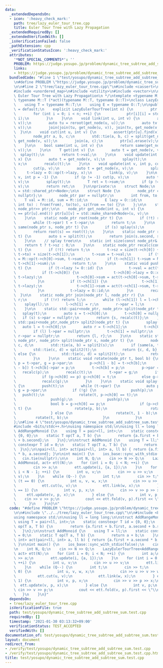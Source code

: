 ```yaml
---
data:
  _extendedDependsOn:
  - icon: ':heavy_check_mark:'
    path: tree/lazy_euler_tour_tree.cpp
    title: Euler Tour Tree with Lazy Propagation
  _extendedRequiredBy: []
  _extendedVerifiedWith: []
  _isVerificationFailed: false
  _pathExtension: cpp
  _verificationStatusIcon: ':heavy_check_mark:'
  attributes:
    '*NOT_SPECIAL_COMMENTS*': ''
    PROBLEM: https://judge.yosupo.jp/problem/dynamic_tree_subtree_add_subtree_sum
    links:
    - https://judge.yosupo.jp/problem/dynamic_tree_subtree_add_subtree_sum
  bundledCode: "#line 1 \"test/yosupo/dynamic_tree_subtree_add_subtree_sum.test.cpp\"\
    \n#define PROBLEM \"https://judge.yosupo.jp/problem/dynamic_tree_subtree_add_subtree_sum\"\
    \n\n#line 2 \"tree/lazy_euler_tour_tree.cpp\"\n#include <cassert>\n#include <memory>\n\
    #include <unordered_map>\n#include <utility>\n#include <vector>\n\n/*\n * @brief\
    \ Euler Tour Tree with Lazy Propagation\n */\ntemplate <typename M, typename O,\
    \ typename M::T (*act)(typename M::T, typename O::T)>\nclass LazyEulerTourTree{\n\
    \    using T = typename M::T;\n    using E = typename O::T;\n\npublic:\n    LazyEulerTourTree()\
    \ = default;\n    explicit LazyEulerTourTree(int n) {\n        ptr.resize(n);\n\
    \        for (int i = 0; i < n; ++i) {\n            ptr[i][i] = std::make_shared<Node>(i,\
    \ i);\n        }\n    }\n\n    void link(int u, int v) {\n        assert(!same(u,\
    \ v));\n        auto tu = reroot(get_node(u, u));\n        auto tv = reroot(get_node(v,\
    \ v));\n        join(join(tu, get_node(u, v)), join(tv, get_node(v, u)));\n  \
    \  }\n\n    void cut(int u, int v) {\n        assert(ptr[u].find(v) != ptr[u].end());\n\
    \        node_ptr a, b, c;\n        std::tie(a, b, c) = split(get_node(u, v),\
    \ get_node(v, u));\n        join(a, c);\n        ptr[u].erase(v);\n        ptr[v].erase(u);\n\
    \    }\n\n    bool same(int u, int v) {\n        return same(get_node(u, u), get_node(v,\
    \ v));\n    }\n\n    T get(int v) {\n        auto t = get_node(v, v);\n      \
    \  splay(t);\n        return t->val;\n    }\n\n    void update(int v, const T&\
    \ x) {\n        auto t = get_node(v, v);\n        splay(t);\n        t->val =\
    \ x;\n        recalc(t);\n    }\n\n    void update(int v, int p, const E& x) {\n\
    \        cut(p, v);\n        auto t = get_node(v, v);\n        splay(t);\n   \
    \     t->lazy = O::op(t->lazy, x);\n        link(p, v);\n    }\n\n    T fold(int\
    \ v, int p = -1) {\n        if (p != -1) cut(p, v);\n        auto t = get_node(v,\
    \ v);\n        splay(t);\n        T ret = t->sum;\n        if (p != -1) link(p,\
    \ v);\n        return ret;\n    }\n\nprivate:\n    struct Node;\n    using node_ptr\
    \ = std::shared_ptr<Node>;\n\n    struct Node {\n        node_ptr ch[2] = {nullptr,\
    \ nullptr};\n        node_ptr par = nullptr;\n        int from, to, sz;\n    \
    \    T val = M::id, sum = M::id;\n        E lazy = O::id;\n        Node(int from,\
    \ int to) : from(from), to(to), sz(from == to) {}\n    };\n\n    std::vector<std::unordered_map<int,\
    \ node_ptr>> ptr;\n\n    node_ptr get_node(int u, int v) {\n        if (ptr[u].find(v)\
    \ == ptr[u].end()) ptr[u][v] = std::make_shared<Node>(u, v);\n        return ptr[u][v];\n\
    \    }\n\n    static node_ptr root(node_ptr t) {\n        if (!t) return nullptr;\n\
    \        while (t->par) t = t->par;\n        return t;\n    }\n\n    static bool\
    \ same(node_ptr s, node_ptr t) {\n        if (s) splay(s);\n        if (t) splay(t);\n\
    \        return root(s) == root(t);\n    }\n\n    static node_ptr reroot(node_ptr\
    \ t) {\n        auto s = split(t);\n        return join(s.second, s.first);\n\
    \    }\n\n    // splay tree\n\n    static int size(const node_ptr& t) {\n    \
    \    return t ? t->sz : 0;\n    }\n\n    static node_ptr recalc(const node_ptr&\
    \ t) {\n        if (!t) return t;\n        t->sz = size(t->ch[0]) + (t->from ==\
    \ t->to) + size(t->ch[1]);\n        t->sum = t->val;\n        if (t->ch[0]) t->sum\
    \ = M::op(t->ch[0]->sum, t->sum);\n        if (t->ch[1]) t->sum = M::op(t->sum,\
    \ t->ch[1]->sum);\n        return t;\n    }\n\n    static void push(const node_ptr&\
    \ t) {\n        if (t->lazy != O::id) {\n            t->val = act(t->val, t->lazy);\n\
    \            if (t->ch[0]) {\n                t->ch[0]->lazy = O::op(t->ch[0]->lazy,\
    \ t->lazy);\n                t->ch[0]->sum = act(t->ch[0]->sum, t->lazy);\n  \
    \          }\n            if (t->ch[1]) {\n                t->ch[1]->lazy = O::op(t->ch[1]->lazy,\
    \ t->lazy);\n                t->ch[1]->sum = act(t->ch[1]->sum, t->lazy);\n  \
    \          }\n            t->lazy = O::id;\n        }\n        recalc(t);\n  \
    \  }\n\n    static node_ptr join(node_ptr l, node_ptr r) {\n        if (!l) return\
    \ r;\n        if (!r) return l;\n        while (l->ch[1]) l = l->ch[1];\n    \
    \    splay(l);\n        l->ch[1] = r;\n        r->par = l;\n        return recalc(l);\n\
    \    }\n\n    static std::pair<node_ptr, node_ptr> split(node_ptr t) {\n     \
    \   splay(t);\n        auto s = t->ch[0];\n        t->ch[0] = nullptr;\n     \
    \   if (s) s->par = nullptr;\n        return {s, recalc(t)};\n    }\n\n    static\
    \ std::pair<node_ptr,node_ptr> split2(node_ptr t) {\n        splay(t);\n     \
    \   auto l = t->ch[0];\n        auto r = t->ch[1];\n        t->ch[0] = nullptr;\n\
    \        if (l) l->par = nullptr;\n        t->ch[1] = nullptr;\n        if (r)\
    \ r->par = nullptr;\n        return {l, r};\n    }\n\n    static std::tuple<node_ptr,\
    \ node_ptr, node_ptr> split(node_ptr s, node_ptr t) {\n        node_ptr a, b,\
    \ c, d;\n        std::tie(a, b) = split2(s);\n        if (same(a, t)) {\n    \
    \        std::tie(c, d) = split2(t);\n            return {c, d, b};\n        }\
    \ else {\n            std::tie(c, d) = split2(t);\n            return {a, c, d};\n\
    \        }\n    }\n\n    static void rotate(node_ptr t, bool b) {\n        node_ptr\
    \ p = t->par, g = p->par;\n        p->ch[1 - b] = t->ch[b];\n        if (p->ch[1\
    \ - b]) t->ch[b]->par = p;\n        t->ch[b] = p;\n        p->par = t;\n     \
    \   recalc(p);\n        recalc(t);\n        t->par = g;\n        if (t->par) {\n\
    \            if (g->ch[0] == p) g->ch[0] = t;\n            else g->ch[1] = t;\n\
    \            recalc(g);\n        }\n    }\n\n    static void splay(node_ptr t)\
    \ {\n        push(t);\n        while (t->par) {\n            auto p = t->par,\
    \ g = p->par;\n            if (!g) {\n                push(p);\n             \
    \   push(t);\n                rotate(t, p->ch[0] == t);\n            } else {\n\
    \                push(g);\n                push(p);\n                push(t);\n\
    \                bool b = g->ch[0] == p;\n                if (p->ch[1 - b] ==\
    \ t) {\n                    rotate(p, b);\n                    rotate(t, b);\n\
    \                } else {\n                    rotate(t, 1 - b);\n           \
    \         rotate(t, b);\n                }\n            }\n        }\n    }\n\
    };\n#line 4 \"test/yosupo/dynamic_tree_subtree_add_subtree_sum.test.cpp\"\n\n\
    #include <bits/stdc++.h>\nusing namespace std;\n\nusing ll = long long;\n\nstruct\
    \ AddRangeMonoid {\n    using T = pair<ll, int>;\n    static constexpr T id =\
    \ {0, 0};\n    static T op(T a, T b) {\n        return {a.first + b.first, a.second\
    \ + b.second};\n    }\n};\n\nstruct AddMonoid {\n    using T = ll;\n    static\
    \ constexpr T id = 0;\n    static T op(T a, T b) {\n        return a + b;\n  \
    \  }\n};\n\npair<ll, int> act(pair<ll, int> a, ll b) { return {a.first + a.second\
    \ * b, a.second}; }\n\nint main() {\n    ios_base::sync_with_stdio(false);\n \
    \   cin.tie(nullptr);\n\n    int N, Q;\n    cin >> N >> Q;\n    LazyEulerTourTree<AddRangeMonoid,\
    \ AddMonoid, act> ett(N);\n    for (int i = 0; i < N; ++i) {\n        int a;\n\
    \        cin >> a;\n        ett.update(i, {a, 1});\n    }\n    for (int i = 0;\
    \ i < N - 1; ++i) {\n        int u, v;\n        cin >> u >> v;\n        ett.link(u,\
    \ v);\n    }\n    while (Q--) {\n        int t;\n        cin >> t;\n        if\
    \ (t == 0) {\n            int u, v, w, x;\n            cin >> u >> v >> w >> x;\n\
    \            ett.cut(u, v);\n            ett.link(w, x);\n        } else if (t\
    \ == 1) {\n            int v, p, x;\n            cin >> v >> p >> x;\n       \
    \     ett.update(v, p, x);\n        } else {\n            int v, p;\n        \
    \    cin >> v >> p;\n            cout << ett.fold(v, p).first << \"\\n\";\n  \
    \      }\n    }\n}\n"
  code: "#define PROBLEM \"https://judge.yosupo.jp/problem/dynamic_tree_subtree_add_subtree_sum\"\
    \n\n#include \"../../tree/lazy_euler_tour_tree.cpp\"\n\n#include <bits/stdc++.h>\n\
    using namespace std;\n\nusing ll = long long;\n\nstruct AddRangeMonoid {\n   \
    \ using T = pair<ll, int>;\n    static constexpr T id = {0, 0};\n    static T\
    \ op(T a, T b) {\n        return {a.first + b.first, a.second + b.second};\n \
    \   }\n};\n\nstruct AddMonoid {\n    using T = ll;\n    static constexpr T id\
    \ = 0;\n    static T op(T a, T b) {\n        return a + b;\n    }\n};\n\npair<ll,\
    \ int> act(pair<ll, int> a, ll b) { return {a.first + a.second * b, a.second};\
    \ }\n\nint main() {\n    ios_base::sync_with_stdio(false);\n    cin.tie(nullptr);\n\
    \n    int N, Q;\n    cin >> N >> Q;\n    LazyEulerTourTree<AddRangeMonoid, AddMonoid,\
    \ act> ett(N);\n    for (int i = 0; i < N; ++i) {\n        int a;\n        cin\
    \ >> a;\n        ett.update(i, {a, 1});\n    }\n    for (int i = 0; i < N - 1;\
    \ ++i) {\n        int u, v;\n        cin >> u >> v;\n        ett.link(u, v);\n\
    \    }\n    while (Q--) {\n        int t;\n        cin >> t;\n        if (t ==\
    \ 0) {\n            int u, v, w, x;\n            cin >> u >> v >> w >> x;\n  \
    \          ett.cut(u, v);\n            ett.link(w, x);\n        } else if (t ==\
    \ 1) {\n            int v, p, x;\n            cin >> v >> p >> x;\n          \
    \  ett.update(v, p, x);\n        } else {\n            int v, p;\n           \
    \ cin >> v >> p;\n            cout << ett.fold(v, p).first << \"\\n\";\n     \
    \   }\n    }\n}"
  dependsOn:
  - tree/lazy_euler_tour_tree.cpp
  isVerificationFile: true
  path: test/yosupo/dynamic_tree_subtree_add_subtree_sum.test.cpp
  requiredBy: []
  timestamp: '2021-01-30 03:13:32+09:00'
  verificationStatus: TEST_ACCEPTED
  verifiedWith: []
documentation_of: test/yosupo/dynamic_tree_subtree_add_subtree_sum.test.cpp
layout: document
redirect_from:
- /verify/test/yosupo/dynamic_tree_subtree_add_subtree_sum.test.cpp
- /verify/test/yosupo/dynamic_tree_subtree_add_subtree_sum.test.cpp.html
title: test/yosupo/dynamic_tree_subtree_add_subtree_sum.test.cpp
---
```


